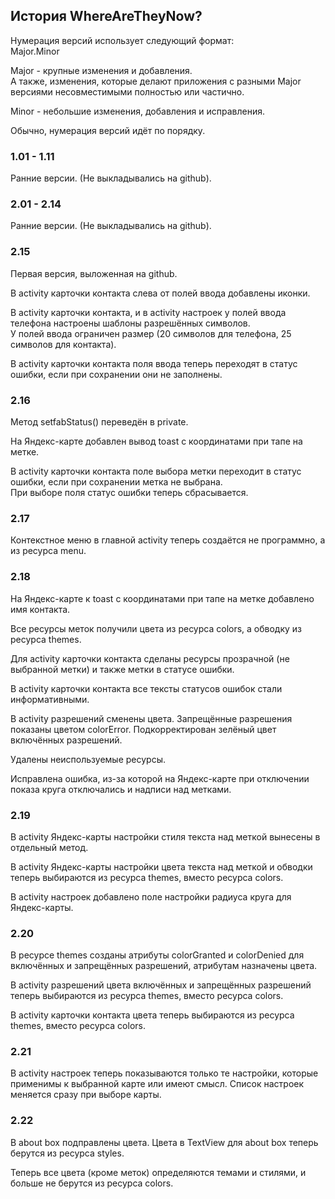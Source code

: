 ## История WhereAreTheyNow?

Нумерация версий использует следующий формат:  
Major.Minor

Major - крупные изменения и добавления.  
А также, изменения, которые делают приложения с разными Major версиями несовместимыми полностью или частично.

Minor - небольшие изменения, добавления и исправления.

Обычно, нумерация версий идёт по порядку.

### 1.01 - 1.11
Ранние версии. (Не выкладывались на github).

### 2.01 - 2.14
Ранние версии. (Не выкладывались на github).

### 2.15
Первая версия, выложенная на github.

В activity карточки контакта слева от полей ввода добавлены иконки.

В activity карточки контакта, и в activity настроек у полей ввода телефона настроены шаблоны разрешённых символов.  
У полей ввода ограничен размер (20 символов для телефона, 25 символов для контакта).  

В activity карточки контакта поля ввода теперь переходят в статус ошибки, если при сохранении они не заполнены.

### 2.16
Метод setfabStatus() переведён в private.

На Яндекс-карте добавлен вывод toast с координатами при тапе на метке.

В activity карточки контакта поле выбора метки переходит в статус ошибки, если при сохранении метка не выбрана.  
При выборе поля статус ошибки теперь сбрасывается.

### 2.17
Контекстное меню в главной activity теперь создаётся не программно, а из ресурса menu.

### 2.18
На Яндекс-карте к toast с координатами при тапе на метке добавлено имя контакта.  

Все ресурсы меток получили цвета из ресурса colors, а обводку из ресурса themes.  

Для activity карточки контакта сделаны ресурсы прозрачной (не выбранной метки) и также метки в статусе ошибки.  

В activity карточки контакта все тексты статусов ошибок стали информативными.  

В activity разрешений сменены цвета. Запрещённые разрешения показаны цветом colorError. Подкорректирован зелёный цвет включённых разрешений.  

Удалены неиспользуемые ресурсы.  

Исправлена ошибка, из-за которой на Яндекс-карте при отключении показа круга отключались и надписи над метками.

### 2.19
В activity Яндекс-карты настройки стиля текста над меткой вынесены в отдельный метод.  

В activity Яндекс-карты настройки цвета текста над меткой и обводки теперь выбираются из ресурса themes, вместо ресурса colors.  

В activity настроек добавлено поле настройки радиуса круга для Яндекс-карты.

### 2.20
В ресурсе themes созданы атрибуты colorGranted и colorDenied для включённых и запрещённых разрешений, атрибутам назначены цвета.  

В activity разрешений цвета включённых и запрещённых разрешений теперь выбираются из ресурса themes, вместо ресурса colors. 

В activity карточки контакта цвета теперь выбираются из ресурса themes, вместо ресурса colors.  

### 2.21
В activity настроек теперь показываются только те настройки, которые применимы к выбранной карте или имеют смысл. Список настроек меняется сразу при выборе карты.

### 2.22
В about box подправлены цвета. Цвета в TextView для about box теперь берутся из ресурса styles.  

Теперь все цвета (кроме меток) определяются темами и стилями, и больше не берутся из ресурса colors.  
